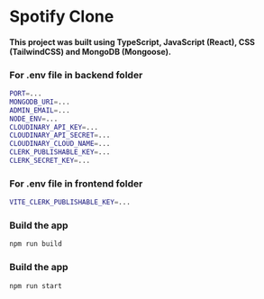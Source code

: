 <h1 align="Left">Spotify Clone</h1>

<h4>This project was built using TypeScript, JavaScript (React), CSS (TailwindCSS) and MongoDB (Mongoose).</h4> 

### For .env file in backend folder

```bash
PORT=...
MONGODB_URI=...
ADMIN_EMAIL=...
NODE_ENV=...
CLOUDINARY_API_KEY=...
CLOUDINARY_API_SECRET=...
CLOUDINARY_CLOUD_NAME=...
CLERK_PUBLISHABLE_KEY=...
CLERK_SECRET_KEY=...
```

### For .env file in frontend folder

```bash
VITE_CLERK_PUBLISHABLE_KEY=...
```

### Build the app

```bash
npm run build
```

### Build the app

```bash
npm run start
```
